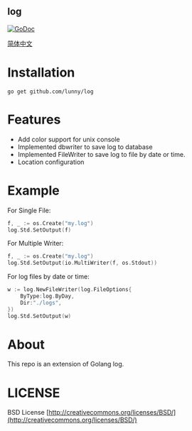 ## log
[![GoDoc](https://godoc.org/github.com/lunny/log?status.png)](https://godoc.org/github.com/lunny/log)

[简体中文](https://github.com/lunny/log/blob/master/README_CN.md)

# Installation

```
go get github.com/lunny/log
```

# Features

* Add color support for unix console
* Implemented dbwriter to save log to database
* Implemented FileWriter to save log to file by date or time.
* Location configuration

# Example

For Single File:
```Go
f, _ := os.Create("my.log")
log.Std.SetOutput(f)
```

For Multiple Writer:
```Go
f, _ := os.Create("my.log")
log.Std.SetOutput(io.MultiWriter(f, os.Stdout))
```

For log files by date or time:
```Go
w := log.NewFileWriter(log.FileOptions{
    ByType:log.ByDay,
    Dir:"./logs",
})
log.Std.SetOutput(w)
```

# About

This repo is an extension of Golang log.

# LICENSE

 BSD License
 [http://creativecommons.org/licenses/BSD/](http://creativecommons.org/licenses/BSD/)
